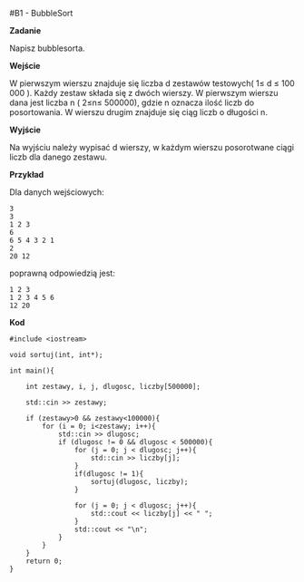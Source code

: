 #B1 - BubbleSort

**Zadanie**

Napisz bubblesorta.

**Wejście**

W pierwszym wierszu znajduje się liczba d zestawów testowych( 1≤ d ≤ 100 000 ). Każdy zestaw składa się z dwóch wierszy. W pierwszym wierszu dana jest liczba n ( 2≤n≤ 500000), gdzie n oznacza ilość liczb do posortowania. W wierszu drugim znajduje się ciąg liczb o długości n.

**Wyjście**

Na wyjściu należy wypisać d wierszy, w każdym wierszu posorotwane ciągi liczb dla danego zestawu.

**Przykład**

Dla danych wejściowych:

    3
    3
    1 2 3
    6
    6 5 4 3 2 1
    2
    20 12
poprawną odpowiedzią jest:

    1 2 3
    1 2 3 4 5 6
    12 20

**Kod**
    
    #include <iostream>

    void sortuj(int, int*);

    int main(){

        int zestawy, i, j, dlugosc, liczby[500000];

        std::cin >> zestawy;

        if (zestawy>0 && zestawy<100000){
            for (i = 0; i<zestawy; i++){
                std::cin >> dlugosc;
                if (dlugosc != 0 && dlugosc < 500000){
                    for (j = 0; j < dlugosc; j++){
                        std::cin >> liczby[j];
                    }
                    if(dlugosc != 1){
                        sortuj(dlugosc, liczby);
                    }

                    for (j = 0; j < dlugosc; j++){
                        std::cout << liczby[j] << " ";
                    }
                    std::cout << "\n";
                }
            }
        }
        return 0;
    }
